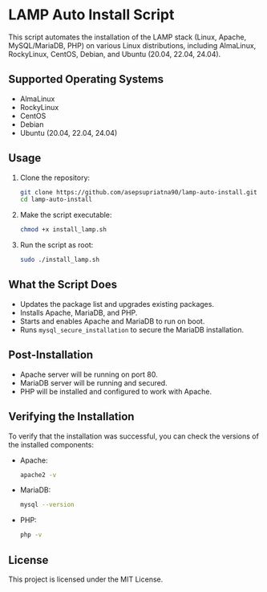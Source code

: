 # LAMP Auto Install Script

This script automates the installation of the LAMP stack (Linux, Apache, MySQL/MariaDB, PHP) on various Linux distributions, including AlmaLinux, RockyLinux, CentOS, Debian, and Ubuntu (20.04, 22.04, 24.04).

## Supported Operating Systems

- AlmaLinux
- RockyLinux
- CentOS
- Debian
- Ubuntu (20.04, 22.04, 24.04)

## Usage

1. Clone the repository:
    ```bash
    git clone https://github.com/asepsupriatna90/lamp-auto-install.git
    cd lamp-auto-install
    ```

2. Make the script executable:
    ```bash
    chmod +x install_lamp.sh
    ```

3. Run the script as root:
    ```bash
    sudo ./install_lamp.sh
    ```

## What the Script Does

- Updates the package list and upgrades existing packages.
- Installs Apache, MariaDB, and PHP.
- Starts and enables Apache and MariaDB to run on boot.
- Runs `mysql_secure_installation` to secure the MariaDB installation.

## Post-Installation

- Apache server will be running on port 80.
- MariaDB server will be running and secured.
- PHP will be installed and configured to work with Apache.

## Verifying the Installation

To verify that the installation was successful, you can check the versions of the installed components:

- Apache:
    ```bash
    apache2 -v
    ```

- MariaDB:
    ```bash
    mysql --version
    ```

- PHP:
    ```bash
    php -v
    ```

## License

This project is licensed under the MIT License.
